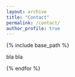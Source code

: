 ```yaml
---
layout: archive
title: "Contact"
permalink: /contact/
author_profile: true
---
```


{% include base_path %}
 
 bla bla
 
 {% endfor %}
